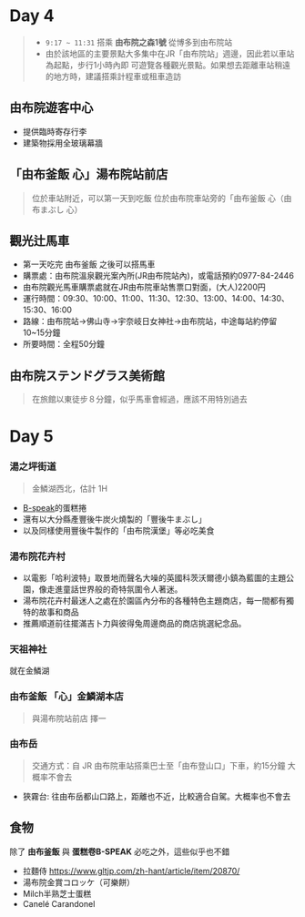 Day 4
========
> * `9:17 ~ 11:31` 搭乘 __由布院之森1號__ 從博多到由布院站
> * 由於該地區的主要景點大多集中在JR「由布院站」週邊，因此若以車站為起點，步行1小時內即 可遊覽各種觀光景點。如果想去距離車站稍遠的地方時，建議搭乘計程車或租車造訪

## 由布院遊客中心
* 提供臨時寄存行李
* 建築物採用全玻璃幕牆

## 「由布釜飯 心」湯布院站前店
> 位於車站附近，可以第一天到吃飯
位於由布院車站旁的「由布釜飯 心（由布まぶし 心）

## 觀光辻馬車
* 第一天吃完 由布釜飯 之後可以搭馬車
* 購票處：由布院溫泉觀光案內所(JR由布院站內)，或電話預約0977-84-2446
* 由布院觀光馬車購票處就在JR由布院車站售票口對面，(大人)2200円
* 運行時間：09:30、10:00、11:00、11:30、12:30、13:00、14:00、14:30、15:30、16:00
* 路線：由布院站→佛山寺→宇奈岐日女神社→由布院站，中途每站約停留10~15分鐘
* 所要時間：全程50分鐘

## 由布院ステンドグラス美術館
> 在旅館以東徒步８分鐘，似乎馬車會經過，應該不用特別過去


Day 5
========

### 湯之坪街道
> 金鱗湖西北，估計 1H
* [B-speak](https://www.gltjp.com/zh-hant/directory/item/14889/)的蛋糕捲
* 還有以大分縣產豐後牛炭火燒製的「豐後牛まぶし」
* 以及同樣使用豐後牛製作的「由布院漢堡」等必吃美食


### 湯布院花卉村
* 以電影「哈利波特」取景地而聲名大噪的英國科茨沃爾德小鎮為藍圖的主題公園，像走進童話世界般的奇特氛圍令人著迷。
* 湯布院花卉村最迷人之處在於園區內分布的各種特色主題商店，每一間都有獨特的故事和商品
* 推薦順道前往擺滿吉卜力與彼得兔周邊商品的商店挑選紀念品。


### 天祖神社
就在金鱗湖

### 由布釜飯 「心」金鱗湖本店
> 與湯布院站前店 擇一


### 由布岳
> 交通方式：自 JR 由布院車站搭乘巴士至「由布登山口」下車，約15分鐘
> 大概率不會去

* 狹霧台: 往由布岳都山口路上，距離也不近，比較適合自駕。大概率也不會去


## 食物 
除了 __由布釜飯__ 與 __蛋糕卷B-SPEAK__ 必吃之外，這些似乎也不錯
* 拉麵侍
  https://www.gltjp.com/zh-hant/article/item/20870/
* 湯布院金賞コロッケ（可樂餅）
* Milch半熟芝士蛋糕
* Canelé Carandonel
